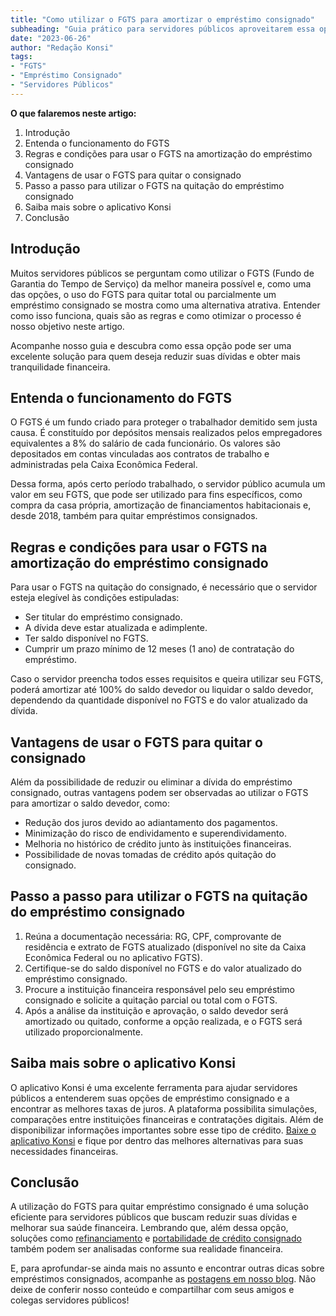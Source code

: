 ```yaml
---
title: "Como utilizar o FGTS para amortizar o empréstimo consignado"
subheading: "Guia prático para servidores públicos aproveitarem essa opção"
date: "2023-06-26"
author: "Redação Konsi"
tags:
- "FGTS"
- "Empréstimo Consignado"
- "Servidores Públicos"
---
```


**O que falaremos neste artigo:**

1. Introdução
2. Entenda o funcionamento do FGTS
3. Regras e condições para usar o FGTS na amortização do empréstimo consignado
4. Vantagens de usar o FGTS para quitar o consignado
5. Passo a passo para utilizar o FGTS na quitação do empréstimo consignado
6. Saiba mais sobre o aplicativo Konsi
7. Conclusão

## Introdução

Muitos servidores públicos se perguntam como utilizar o FGTS (Fundo de Garantia do Tempo de Serviço) da melhor maneira possível e, como uma das opções, o uso do FGTS para quitar total ou parcialmente um empréstimo consignado se mostra como uma alternativa atrativa. Entender como isso funciona, quais são as regras e como otimizar o processo é nosso objetivo neste artigo. 

Acompanhe nosso guia e descubra como essa opção pode ser uma excelente solução para quem deseja reduzir suas dívidas e obter mais tranquilidade financeira. 

## Entenda o funcionamento do FGTS

O FGTS é um fundo criado para proteger o trabalhador demitido sem justa causa. É constituído por depósitos mensais realizados pelos empregadores equivalentes a 8% do salário de cada funcionário. Os valores são depositados em contas vinculadas aos contratos de trabalho e administradas pela Caixa Econômica Federal.

Dessa forma, após certo período trabalhado, o servidor público acumula um valor em seu FGTS, que pode ser utilizado para fins específicos, como compra da casa própria, amortização de financiamentos habitacionais e, desde 2018, também para quitar empréstimos consignados.

## Regras e condições para usar o FGTS na amortização do empréstimo consignado

Para usar o FGTS na quitação do consignado, é necessário que o servidor esteja elegível às condições estipuladas:

- Ser titular do empréstimo consignado.
- A dívida deve estar atualizada e adimplente.
- Ter saldo disponível no FGTS.
- Cumprir um prazo mínimo de 12 meses (1 ano) de contratação do empréstimo.

Caso o servidor preencha todos esses requisitos e queira utilizar seu FGTS, poderá amortizar até 100% do saldo devedor ou liquidar o saldo devedor, dependendo da quantidade disponível no FGTS e do valor atualizado da dívida.

## Vantagens de usar o FGTS para quitar o consignado

Além da possibilidade de reduzir ou eliminar a dívida do empréstimo consignado, outras vantagens podem ser observadas ao utilizar o FGTS para amortizar o saldo devedor, como:

- Redução dos juros devido ao adiantamento dos pagamentos.
- Minimização do risco de endividamento e superendividamento.
- Melhoria no histórico de crédito junto às instituições financeiras.
- Possibilidade de novas tomadas de crédito após quitação do consignado.

## Passo a passo para utilizar o FGTS na quitação do empréstimo consignado

1. Reúna a documentação necessária: RG, CPF, comprovante de residência e extrato de FGTS atualizado (disponível no site da Caixa Econômica Federal ou no aplicativo FGTS).
2. Certifique-se do saldo disponível no FGTS e do valor atualizado do empréstimo consignado.
3. Procure a instituição financeira responsável pelo seu empréstimo consignado e solicite a quitação parcial ou total com o FGTS.
4. Após a análise da instituição e aprovação, o saldo devedor será amortizado ou quitado, conforme a opção realizada, e o FGTS será utilizado proporcionalmente.

## Saiba mais sobre o aplicativo Konsi

O aplicativo Konsi é uma excelente ferramenta para ajudar servidores públicos a entenderem suas opções de empréstimo consignado e a encontrar as melhores taxas de juros. A plataforma possibilita simulações, comparações entre instituições financeiras e contratações digitais. Além de disponibilizar informações importantes sobre esse tipo de crédito. [Baixe o aplicativo Konsi](https://konsi.com.br/download) e fique por dentro das melhores alternativas para suas necessidades financeiras.

## Conclusão

A utilização do FGTS para quitar empréstimo consignado é uma solução eficiente para servidores públicos que buscam reduzir suas dívidas e melhorar sua saúde financeira. Lembrando que, além dessa opção, soluções como [refinanciamento](https://konsi.com.br/refinanciamento-de-emprstimo-consignado-quando-e-como-fazer.md) e [portabilidade de crédito consignado](https://konsi.com.br/benefcios-da-portabilidade-de-crdito-consignado-para-servidores-pblicos.md) também podem ser analisadas conforme sua realidade financeira.

E, para aprofundar-se ainda mais no assunto e encontrar outras dicas sobre empréstimos consignados, acompanhe as [postagens em nosso blog](https://konsi.com.br/postagens).  Não deixe de conferir nosso conteúdo e compartilhar com seus amigos e colegas servidores públicos!